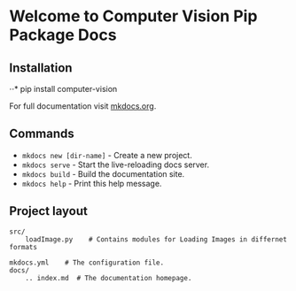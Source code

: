 # Welcome to Computer Vision Pip Package Docs


## Installation
⋅⋅* pip install computer-vision 

For full documentation visit [mkdocs.org](https://github.com/nishgaba-ai/computer-vision).

## Commands

* `mkdocs new [dir-name]` - Create a new project.
* `mkdocs serve` - Start the live-reloading docs server.
* `mkdocs build` - Build the documentation site.
* `mkdocs help` - Print this help message.

## Project layout

    src/
        loadImage.py    # Contains modules for Loading Images in differnet formats

    mkdocs.yml    # The configuration file.
    docs/
        .. index.md  # The documentation homepage.
